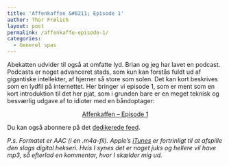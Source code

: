 ```yaml
---
title: 'Affenkaffen &#8211; Episode 1'
author: Thor Frølich
layout: post
permalink: /affenkaffe-episode-1/
categories:
  - Generel spas
---
```

Abekatten udvider til også at omfatte lyd. Brian og jeg har lavet en podcast. Podcasts er noget advanceret stads, som kun kan forstås fuldt ud af gigantiske intellekter, af hjerner så store som solen. Det kan kort beskrives som en lydfil på internettet. Her bringer vi episode 1, som er ment som en kort introduktion til det her pjat, som i grunden bare er en meget teknisk og besværlig udgave af to idioter med en båndoptager:

<center>
  <a href="http://www.abekat.net/podcast/affenkaffen_001.m4a">Affenkaffen – Episode 1</a>
</center>

Du kan også abonnere på det [dedikerede feed][1].

*P.s. Formatet er AAC (i en .m4a-fil). Apple’s [iTunes][2] er fortrinligt til at afspille den slags digital hekseri. Hvis I synes det er noget juks og hellere vil have mp3, så efterlad en kommentar, hvor I skælder mig ud.*

 [1]: http://www.abekat.net/?feed=rss2&category_name=podcasts
 [2]: http://www.apple.com/itunes/download/